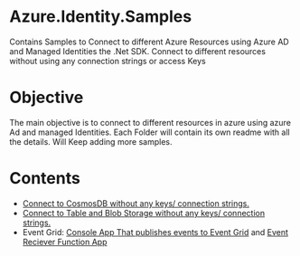 # Azure.Identity.Samples
Contains Samples to Connect to different Azure Resources using Azure AD and Managed Identities the .Net SDK. 
Connect to different resources without using any connection strings or access Keys 

<h1> Objective </h1>

<p>
The main objective is to connect to different resources in azure using azure Ad and managed Identities. Each Folder will contain its own readme with all the details.
Will Keep adding more samples.
</p>

<h1>Contents</h1>
<ul>
 <li><a href="./Azure.Identity.Samples/CosmosDb"> Connect to CosmosDB without any keys/ connection strings.</a></li>
 <li><a href="./FuncAppToStorageAccountsRBAC"> Connect to Table and Blob Storage without any keys/ connection strings.</a></li>
 <li>Event Grid: <a href="./SendToEventGrid">Console App That publishes events to Event Grid</a> and <a href="./CustomTopicReceiver">Event Reciever Function App</a></li>
</ul>
